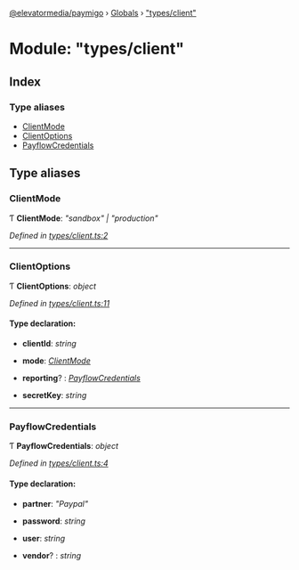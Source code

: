 [@elevatormedia/paymigo](../README.md) › [Globals](../globals.md) › ["types/client"](_types_client_.md)

# Module: "types/client"

## Index

### Type aliases

-   [ClientMode](_types_client_.md#clientmode)
-   [ClientOptions](_types_client_.md#clientoptions)
-   [PayflowCredentials](_types_client_.md#payflowcredentials)

## Type aliases

### ClientMode

Ƭ **ClientMode**: _"sandbox" | "production"_

_Defined in [types/client.ts:2](https://github.com/ELEVATORmedia/paymigo/blob/0b66b83/src/types/client.ts#L2)_

---

### ClientOptions

Ƭ **ClientOptions**: _object_

_Defined in [types/client.ts:11](https://github.com/ELEVATORmedia/paymigo/blob/0b66b83/src/types/client.ts#L11)_

#### Type declaration:

-   **clientId**: _string_

-   **mode**: _[ClientMode](_types_client_.md#clientmode)_

-   **reporting**? : _[PayflowCredentials](_types_client_.md#payflowcredentials)_

-   **secretKey**: _string_

---

### PayflowCredentials

Ƭ **PayflowCredentials**: _object_

_Defined in [types/client.ts:4](https://github.com/ELEVATORmedia/paymigo/blob/0b66b83/src/types/client.ts#L4)_

#### Type declaration:

-   **partner**: _"Paypal"_

-   **password**: _string_

-   **user**: _string_

-   **vendor**? : _string_
